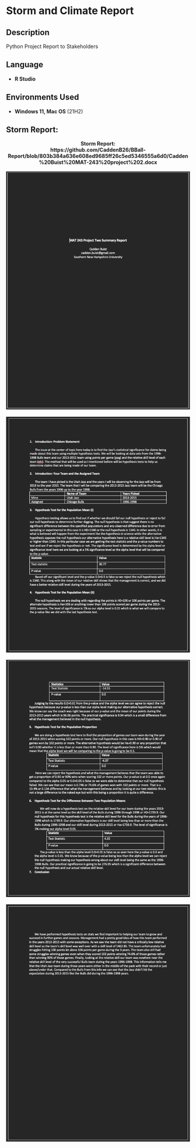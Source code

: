 <h1>Storm and Climate Report</h1>


<h2>Description</h2>
Python Project Report to Stakeholders
<br />


<h2>Language</h2>

- <b>R Studio</b> 


<h2>Environments Used </h2>

- <b>Windows 11, Mac OS</b> (21H2)

<h2>Storm Report:</h2>

<p align="center">
<b>Storm Report: <b/>
  <br /)
<b></b>https://github.com/CaddenB26/BBall-Report/blob/803b384a636e608ed9685ff26c5ed5346555a6d0/Cadden%20Buist%20MAT-243%20project%202.docx
<br />
<br />
<img src="https://github.com/CaddenB26/BBall-Report/blob/c7dbc3ef4620839ee407848fe8100f25242e9c67/BBallReport.png" />
<br />
<br />
<img src="https://github.com/CaddenB26/BBall-Report/blob/c7dbc3ef4620839ee407848fe8100f25242e9c67/BBallReport1.png" />
<br />
<br />
<img src="https://github.com/CaddenB26/BBall-Report/blob/c7dbc3ef4620839ee407848fe8100f25242e9c67/BBallReport2.png" />
<br />
<br />
<img src="https://github.com/CaddenB26/BBall-Report/blob/c7dbc3ef4620839ee407848fe8100f25242e9c67/BBallReport3.png" />
<br />
<br />
